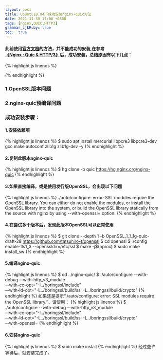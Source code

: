 ```yaml
---
layout: post
title: Ubuntu18.04下成功安装nginx-quic方法
date: 2021-11-30 17:00 +0800
tags: [nginx,QUIC,HTTP3]
grammar_cjkRuby: true
toc:  true
---
```


#### 此前使用[官方文档](https://qianjiezhou.github.io/2021/11/24/nginx-quic%E6%96%87%E6%A1%A3/)的方法，并不能成功的安装,在参考[《Nginx : Quic & HTTP/3》](https://www.grottedubarbu.fr/nginx-quic-http3/)后，成功安装，总结原因有以下几点：
{% highlight js linenos %}

{% endhighlight %}
### 1.OpenSSL版本问题
### 2.nginx-quic预编译问题

### 成功安装步骤：
#### 1.安装依赖项
{% highlight js linenos %}
$ sudo apt install mercurial libpcre3 libpcre3-dev gcc make autoconf zlib1g zlib1g-dev -y
{% endhighlight %}
#### 2.复制此版本nginx-quic
{% highlight js linenos %}
$ hg clone -b quic https://hg.nginx.org/nginx-quic
{% endhighlight %}
#### 3.如果直接编译，或是使用发行版OpenSSL，会出现以下问题
{% highlight js linenos %}
./auto/configure: error: SSL modules require the OpenSSL library.
You can either do not enable the modules, or install the OpenSSL library
into the system, or build the OpenSSL library statically from the source
with nginx by using --with-openssl=<path> option.
{% endhighlight %}
#### 4.在尝试多个版本后，发现此版本OpenSSL可以正常使用
{% highlight js linenos %}
$ git clone --depth 1 -b OpenSSL_1_1_1g-quic-draft-28 https://github.com/tatsuhiro-t/openssl
$ cd openssl
$ ./config enable-tls1_3 --openssldir=/etc/ssl
$ make -j$(nproc)
$ sudo make install_sw
{% endhighlight %}
#### 5.编译nginx-quic
{% highlight js linenos %}
$ cd ../nginx-quic/
$ ./auto/configure --with-debug --with-http_v3_module \
			                 --with-cc-opt="-I../boringssl/include" \
			                 --with-ld-opt="-L../boringssl/build/ssl  -L../boringssl/build/crypto"
{% endhighlight %}
如果还是提示“./auto/configure: error: SSL modules require the OpenSSL library.”，请使用：
{% highlight js linenos %}
$ ./auto/configure --with-debug --with-http_v3_module \
			                 --with-cc-opt="-I../boringssl/include" \
			                 --with-ld-opt="-L../boringssl/build/ssl  -L../boringssl/build/crypto"\
							 --with-openssl=<path>
{% endhighlight %}
#### 6.安装nginx-quic
{% highlight js linenos %}
$ sudo make install
{% endhighlight %}
经过些许等待后，就安装完成了。